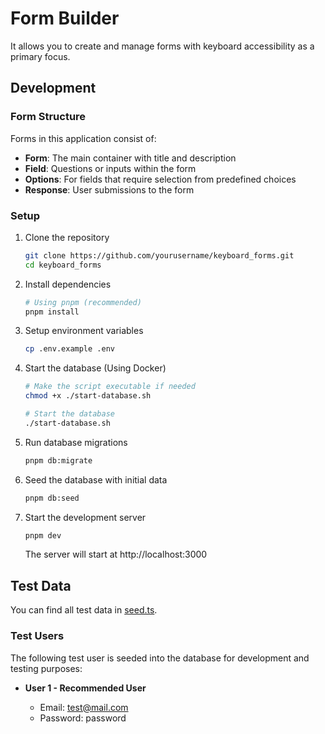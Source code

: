 # Form Builder

It allows you to create and manage forms with keyboard accessibility as a primary focus.

## Development

### Form Structure

Forms in this application consist of:

- **Form**: The main container with title and description
- **Field**: Questions or inputs within the form
- **Options**: For fields that require selection from predefined choices
- **Response**: User submissions to the form

### Setup

1. Clone the repository

   ```bash
   git clone https://github.com/yourusername/keyboard_forms.git
   cd keyboard_forms
   ```

2. Install dependencies

   ```bash
   # Using pnpm (recommended)
   pnpm install
   ```

3. Setup environment variables

   ```bash
   cp .env.example .env
   ```

4. Start the database (Using Docker)

   ```bash
   # Make the script executable if needed
   chmod +x ./start-database.sh

   # Start the database
   ./start-database.sh
   ```

5. Run database migrations

   ```bash
   pnpm db:migrate
   ```

6. Seed the database with initial data

   ```bash
   pnpm db:seed
   ```

7. Start the development server

   ```bash
   pnpm dev
   ```

   The server will start at http://localhost:3000

## Test Data

You can find all test data in [seed.ts](./seed.ts).

### Test Users

The following test user is seeded into the database for development and testing purposes:

- **User 1 - Recommended User**

  - Email: test@mail.com
  - Password: password
